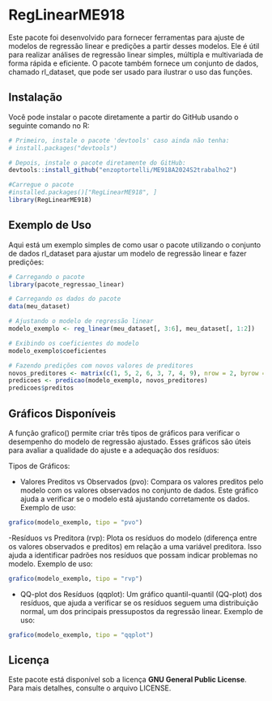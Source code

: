 # RegLinearME918

Este pacote foi desenvolvido para fornecer ferramentas para ajuste de modelos de regressão linear e predições a partir desses modelos. Ele é útil para realizar análises de regressão linear simples, múltipla e multivariada de forma rápida e eficiente. O pacote também fornece um conjunto de dados, chamado rl_dataset, que pode ser usado para ilustrar o uso das funções.

## Instalação

Você pode instalar o pacote diretamente a partir do GitHub usando o seguinte comando no R:

```r
# Primeiro, instale o pacote 'devtools' caso ainda não tenha:
# install.packages("devtools")

# Depois, instale o pacote diretamente do GitHub:
devtools::install_github("enzoptortelli/ME918A2024S2trabalho2")

#Carregue o pacote
#installed.packages()["RegLinearME918", ]
library(RegLinearME918)
```

## Exemplo de Uso
Aqui está um exemplo simples de como usar o pacote utilizando o conjunto de dados rl_dataset para ajustar um modelo de regressão linear e fazer predições:
```r
# Carregando o pacote
library(pacote_regressao_linear)

# Carregando os dados do pacote
data(meu_dataset)

# Ajustando o modelo de regressão linear
modelo_exemplo <- reg_linear(meu_dataset[, 3:6], meu_dataset[, 1:2])

# Exibindo os coeficientes do modelo
modelo_exemplo$coeficientes

# Fazendo predições com novos valores de preditores
novos_preditores <- matrix(c(1, 5, 2, 6, 3, 7, 4, 9), nrow = 2, byrow = TRUE)
predicoes <- predicao(modelo_exemplo, novos_preditores)
predicoes$preditos

```
## Gráficos Disponíveis
A função grafico() permite criar três tipos de gráficos para verificar o desempenho do modelo de regressão ajustado. Esses gráficos são úteis para avaliar a qualidade do ajuste e a adequação dos resíduos:

Tipos de Gráficos:
- Valores Preditos vs Observados (pvo): Compara os valores preditos pelo modelo com os valores observados no conjunto de dados. Este gráfico ajuda a verificar se o modelo está ajustando corretamente os dados.
Exemplo de uso:
```r
grafico(modelo_exemplo, tipo = "pvo")  
```

-Resíduos vs Preditora (rvp): Plota os resíduos do modelo (diferença entre os valores observados e preditos) em relação a uma variável preditora. Isso ajuda a identificar padrões nos resíduos que possam indicar problemas no modelo.
Exemplo de uso:
```r
grafico(modelo_exemplo, tipo = "rvp")  
```

- QQ-plot dos Resíduos (qqplot): Um gráfico quantil-quantil (QQ-plot) dos resíduos, que ajuda a verificar se os resíduos seguem uma distribuição normal, um dos principais pressupostos da regressão linear.
Exemplo de uso:
```r
grafico(modelo_exemplo, tipo = "qqplot")  
```

## Licença

Este pacote está disponível sob a licença **GNU General Public License**. Para mais detalhes, consulte o arquivo LICENSE.

